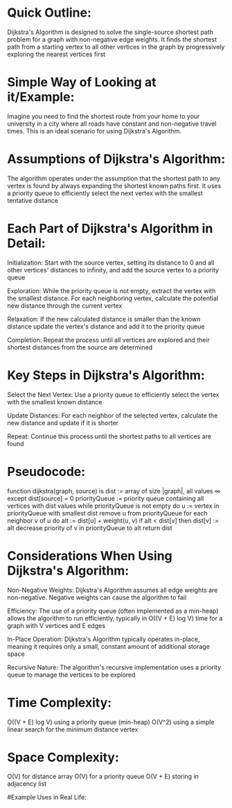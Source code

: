 # Quick Outline:
Dijkstra's Algorithm is designed to solve the single-source shortest path problem for a graph with non-negative edge weights. It finds the shortest path from a starting vertex to all other vertices in the graph by progressively exploring the nearest vertices first

# Simple Way of Looking at it/Example:
Imagine you need to find the shortest route from your home to your university in a city where all roads have constant and non-negative travel times. This is an ideal scenario for using Dijkstra's Algorithm.

# Assumptions of Dijkstra's Algorithm:
The algorithm operates under the assumption that the shortest path to any vertex is found by always expanding the shortest known paths first. It uses a priority queue to efficiently select the next vertex with the smallest tentative distance

# Each Part of Dijkstra's Algorithm in Detail:

Initialization: Start with the source vertex, setting its distance to 0 and all other vertices' distances to infinity, and add the source vertex to a priority queue

Exploration: While the priority queue is not empty, extract the vertex with the smallest distance. For each neighboring vertex, calculate the potential new distance through the current vertex

Relaxation: If the new calculated distance is smaller than the known distance update the vertex's distance and add it to the priority queue

Completion: Repeat the process until all vertices are explored and their shortest distances from the source are determined

# Key Steps in Dijkstra's Algorithm:

Select the Next Vertex: Use a priority queue to efficiently select the vertex with the smallest known distance

Update Distances: For each neighbor of the selected vertex, calculate the new distance and update if it is shorter

Repeat: Continue this process until the shortest paths to all vertices are found


# Pseudocode:
function dijkstra(graph, source) is
    dist := array of size |graph|, all values ∞ except dist[source] = 0
    priorityQueue := priority queue containing all vertices with dist values
    while priorityQueue is not empty do
        u := vertex in priorityQueue with smallest dist
        remove u from priorityQueue
        for each neighbor v of u do
            alt := dist[u] + weight(u, v)
            if alt < dist[v] then
                dist[v] := alt
                decrease priority of v in priorityQueue to alt
    return dist


# Considerations When Using Dijkstra's Algorithm:
Non-Negative Weights: Dijkstra's Algorithm assumes all edge weights are non-negative. Negative weights can cause the algorithm to fail

Efficiency: The use of a priority queue (often implemented as a min-heap) allows the algorithm to run efficiently, typically in O((V + E) log V) time for a graph with V vertices and E edges

In-Place Operation: Dijkstra's Algorithm typically operates in-place, meaning it requires only a small, constant amount of additional storage space

Recursive Nature: The algorithm's recursive implementation uses a priority queue to manage the vertices to be explored

# Time Complexity:
O((V + E) log V) using a priority queue (min-heap)
O(V^2) using a simple linear search for the minimum distance vertex

# Space Complexity:
O(V) for distance array
O(V) for a priority queue
O(V + E) storing in adjacency list

#Example Uses in Real Life:
